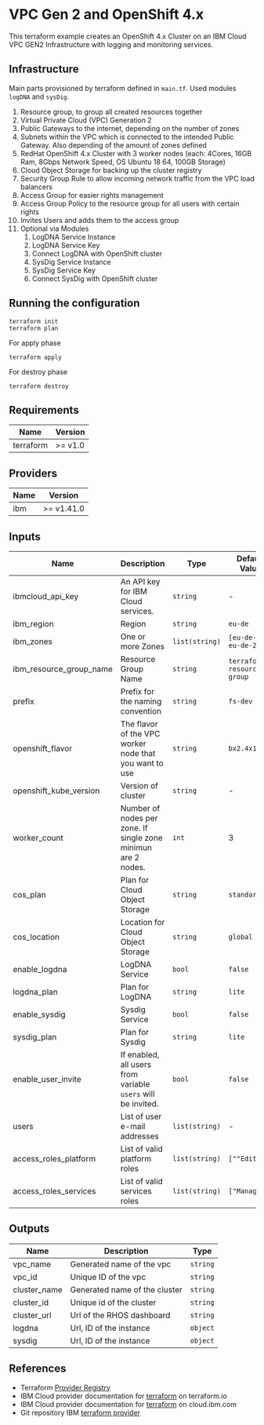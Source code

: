 # VPC Gen 2 and OpenShift 4.x

This terraform example creates an OpenShift 4.x Cluster on an IBM Cloud VPC GEN2 Infrastructure with logging and monitoring services.

## Infrastructure

Main parts provisioned by terraform defined in `main.tf`. Used modules `logDNA` and `sysDig`.

1. Resource group, to group all created resources together
1. Virtual Private Cloud (VPC) Generation 2
1. Public Gateways to the internet, depending on the number of zones
1. Subnets within the VPC which is connected to the intended Public Gateway. Also depending of the amount of zones defined
1. RedHat OpenShift 4.x Cluster with 3 worker nodes (each: 4Cores, 16GB Ram, 8Gbps Network Speed, OS Ubuntu 18 64, 100GB Storage)
1. Cloud Object Storage for backing up the cluster registry
1. Security Group Rule to allow incoming network traffic from the VPC load balancers
1. Access Group for easier rights management
1. Access Group Policy to the resource group for all users with certain rights
1. Invites Users and adds them to the access group
1. Optional via Modules
   1. LogDNA Service Instance
   1. LogDNA Service Key
   1. Connect LogDNA with OpenShift cluster
   1. SysDig Service Instance
   1. SysDig Service Key
   1. Connect SysDig with OpenShift cluster

## Running the configuration

```shell
terraform init
terraform plan
```

For apply phase

```shell
terraform apply
```

For destroy phase

```shell
terraform destroy
```

## Requirements

| Name      | Version  |
| --------- | -------- |
| terraform | >= v1.0  |

## Providers

| Name | Version    |
| ---- | ---------- |
| ibm  | >= v1.41.0 |

## Inputs

| Name                    | Description                                                  | Type           | Default Value              |
| ----------------------- | ------------------------------------------------------------ | -------------- | -------------------------- |
| ibmcloud_api_key        | An API key for IBM Cloud services.                           | `string`       | -                          |
| ibm_region              | Region                                                       | `string`       | `eu-de`                    |
| ibm_zones               | One or more Zones                                            | `list(string)` | `[eu-de-3, eu-de-2]`       |
| ibm_resource_group_name | Resource Group Name                                          | `string`       | `terraform-resource-group` |
| prefix                  | Prefix for the naming convention                             | `string`       | `fs-dev`                   |
| openshift_flavor        | The flavor of the VPC worker node that you want to use       | `string`       | `bx2.4x16`                 |
| openshift_kube_version  | Version of cluster                                           | `string`       | -                          |
| worker_count            | Number of nodes per zone. If single zone minimun are 2 nodes.| `int`          | 3                          |
| cos_plan                | Plan for Cloud Object Storage                                | `string`       | `standard`                 |
| cos_location            | Location for Cloud Object Storage                            | `string`       | `global`                   |
| enable_logdna           | LogDNA Service                                               | `bool`         | `false`                    |
| logdna_plan             | Plan for LogDNA                                              | `string`       | `lite`                     |
| enable_sysdig           | Sysdig Service                                               | `bool`         | `false`                    |
| sysdig_plan             | Plan for Sysdig                                              | `string`       | `lite`                     |
| enable_user_invite      | If enabled, all users from variable `users` will be invited. | `bool`         | `false`                    |
| users                   | List of user e-mail addresses                                | `list(string)` | -                          |
| access_roles_platform   | List of valid platform roles                                 | `list(string)` | `[""Editor"]`              |
| access_roles_services   | List of valid services roles                                 | `list(string)` | `["Manager"]`              |

## Outputs

| Name         | Description                   | Type     |
| ------------ | ----------------------------- | -------- |
| vpc_name     | Generated name of the vpc     | `string` |
| vpc_id       | Unique ID of the vpc          | `string` |
| cluster_name | Generated name of the cluster | `string` |
| cluster_id   | Unique id of the cluster      | `string` |
| cluster_url  | Url of the RHOS dashboard     | `string` |
| logdna       | Url, ID of the instance       | `object` |
| sysdig       | Url, ID of the instance       | `object` |

## References

- Terraform [Provider Registry](https://registry.terraform.io/browse/providers)
- IBM Cloud provider documentation for [terraform](https://registry.terraform.io/providers/IBM-Cloud/ibm/latest) on terraform.io
- IBM Cloud provider documentation for [terraform](https://cloud.ibm.com/docs/ibm-cloud-provider-for-terraform) on cloud.ibm.com
- Git repository IBM [terraform provider](https://github.com/IBM-Cloud/terraform-provider-ibm)
